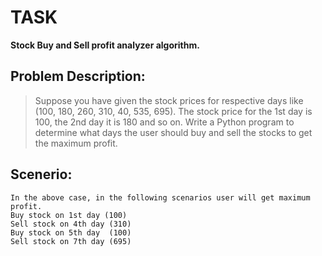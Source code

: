 # TASK

**Stock Buy and Sell profit analyzer algorithm.**

## Problem Description:
>Suppose you have given the stock prices for respective days like (100, 180, 260, 310, 40, 535, 695). The stock price for the 1st day is 100, the 2nd day it is 180 and so on. Write a Python program to determine what days the user should buy and sell the stocks to get the maximum profit.

## Scenerio:
    In the above case, in the following scenarios user will get maximum profit.
    Buy stock on 1st day (100)
    Sell stock on 4th day (310)
    Buy stock on 5th day  (100)
    Sell stock on 7th day (695)